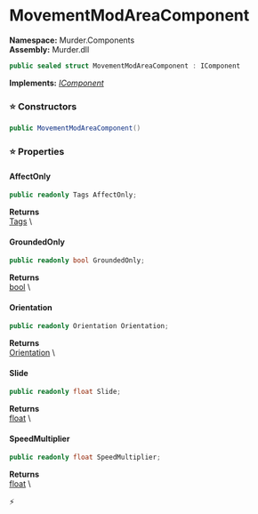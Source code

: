 # MovementModAreaComponent

**Namespace:** Murder.Components \
**Assembly:** Murder.dll

```csharp
public sealed struct MovementModAreaComponent : IComponent
```

**Implements:** _[IComponent](../../Bang/Components/IComponent.html)_

### ⭐ Constructors
```csharp
public MovementModAreaComponent()
```

### ⭐ Properties
#### AffectOnly
```csharp
public readonly Tags AffectOnly;
```

**Returns** \
[Tags](../../Murder/Core/Tags.html) \
#### GroundedOnly
```csharp
public readonly bool GroundedOnly;
```

**Returns** \
[bool](https://learn.microsoft.com/en-us/dotnet/api/System.Boolean?view=net-7.0) \
#### Orientation
```csharp
public readonly Orientation Orientation;
```

**Returns** \
[Orientation](../../Murder/Core/Orientation.html) \
#### Slide
```csharp
public readonly float Slide;
```

**Returns** \
[float](https://learn.microsoft.com/en-us/dotnet/api/System.Single?view=net-7.0) \
#### SpeedMultiplier
```csharp
public readonly float SpeedMultiplier;
```

**Returns** \
[float](https://learn.microsoft.com/en-us/dotnet/api/System.Single?view=net-7.0) \


⚡